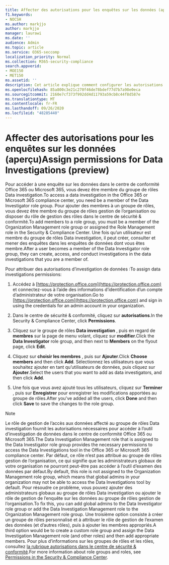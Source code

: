 ```yaml
---
title: Affecter des autorisations pour les enquêtes sur les données (aperçu)
f1.keywords:
- NOCSH
ms.author: markjjo
author: markjjo
manager: laurawi
ms.date: ''
audience: Admin
ms.topic: article
ms.service: O365-seccomp
localization_priority: Normal
ms.collection: M365-security-compliance
search.appverid:
- MOE150
- MET150
ms.assetid: ''
description: Cet article explique comment configurer les autorisations nécessaires pour utiliser l’outil des enquêtes de données dans Microsoft 365.
ms.openlocfilehash: 85a800c3e21c270f46de78bdef77d7b7a98e0eca
ms.sourcegitcommit: 2160e7cf373f992dd4d11793a59cb8c44f8d587e
ms.translationtype: MT
ms.contentlocale: fr-FR
ms.lasthandoff: 09/26/2020
ms.locfileid: "48285440"
---
```

# <a name="assign-permissions-for-data-investigations-preview"></a><span data-ttu-id="d3c2d-103">Affecter des autorisations pour les enquêtes sur les données (aperçu)</span><span class="sxs-lookup"><span data-stu-id="d3c2d-103">Assign permissions for Data Investigations (preview)</span></span>

<span data-ttu-id="d3c2d-104">Pour accéder à une enquête sur les données dans le centre de conformité Office 365 ou Microsoft 365, vous devez être membre du groupe de rôles Data investigation.</span><span class="sxs-lookup"><span data-stu-id="d3c2d-104">To access a data investigation in the Office 365 or Microsoft 365 compliance center, you need be a member of the Data Investigator role group.</span></span> <span data-ttu-id="d3c2d-105">Pour ajouter des membres à un groupe de rôles, vous devez être membre du groupe de rôles gestion de l’organisation ou disposer du rôle de gestion des rôles dans le centre de sécurité & conformité.</span><span class="sxs-lookup"><span data-stu-id="d3c2d-105">To add members to a role group, you must be a member of the Organization Management role group or assigned the Role Management role in the Security & Compliance Center.</span></span> <span data-ttu-id="d3c2d-106">Une fois qu’un utilisateur est membre du groupe de rôles Data investigation, il peut créer, consulter et mener des enquêtes dans les enquêtes de données dont vous êtes membre.</span><span class="sxs-lookup"><span data-stu-id="d3c2d-106">After a user becomes a member of the Data Investigator role group, they can create, access, and conduct investigations in the data investigations that you are a member of.</span></span>

<span data-ttu-id="d3c2d-107">Pour attribuer des autorisations d’investigation de données :</span><span class="sxs-lookup"><span data-stu-id="d3c2d-107">To assign data investigations permissions:</span></span>

1. <span data-ttu-id="d3c2d-108">Accédez à [https://protection.office.com](https://protection.office.com) et connectez-vous à l’aide des informations d’identification d’un compte d’administrateur de votre organisation.</span><span class="sxs-lookup"><span data-stu-id="d3c2d-108">Go to [https://protection.office.com](https://protection.office.com) and sign in using the credentials for an admin account in your organization.</span></span>

2. <span data-ttu-id="d3c2d-109">Dans le centre de sécurité & conformité, cliquez sur **autorisations**.</span><span class="sxs-lookup"><span data-stu-id="d3c2d-109">In the Security & Compliance Center, click **Permissions**.</span></span>

3. <span data-ttu-id="d3c2d-110">Cliquez sur le groupe de rôles **Data investigation** , puis en regard de **membres** sur la page de menu volant, cliquez sur **modifier**.</span><span class="sxs-lookup"><span data-stu-id="d3c2d-110">Click the **Data Investigator** role group, and then next to **Members** on the flyout page, click **Edit**.</span></span>

4. <span data-ttu-id="d3c2d-111">Cliquez sur **choisir les membres** , puis sur **Ajouter**.</span><span class="sxs-lookup"><span data-stu-id="d3c2d-111">Click **Choose members** and then click **Add**.</span></span> <span data-ttu-id="d3c2d-112">Sélectionnez les utilisateurs que vous souhaitez ajouter en tant qu’utilisateurs de données, puis cliquez sur **Ajouter**.</span><span class="sxs-lookup"><span data-stu-id="d3c2d-112">Select the users that you want to add as data investigators, and then click **Add**.</span></span>

5. <span data-ttu-id="d3c2d-113">Une fois que vous avez ajouté tous les utilisateurs, cliquez sur **Terminer** , puis sur **Enregistrer** pour enregistrer les modifications apportées au groupe de rôles.</span><span class="sxs-lookup"><span data-stu-id="d3c2d-113">After you've added all the users, click **Done** and then click **Save** to save the changes to the role group.</span></span>

> [!NOTE]
> <span data-ttu-id="d3c2d-114">Le rôle de gestion de l’accès aux données affecté au groupe de rôles Data investigation fournit les autorisations nécessaires pour accéder à l’outil d’investigation de données dans le centre de conformité Office 365 ou Microsoft 365.</span><span class="sxs-lookup"><span data-stu-id="d3c2d-114">The Data Investigation Management role that is assigned to the Data Investigator role group provides the necessary permissions to access the Data Investigations tool in the Office 365 or Microsoft 365 compliance center.</span></span> <span data-ttu-id="d3c2d-115">Par défaut, ce rôle n’est pas attribué au groupe de rôles gestion de l’organisation, ce qui signifie que les administrateurs globaux de votre organisation ne pourront peut-être pas accéder à l’outil d’examen des données par défaut.</span><span class="sxs-lookup"><span data-stu-id="d3c2d-115">By default, this role is not assigned to the Organization Management role group, which means that global admins in your organization may not be able to access the Data Investigations tool by default.</span></span> <span data-ttu-id="d3c2d-116">Pour résoudre ce problème, vous pouvez ajouter des administrateurs globaux au groupe de rôles Data investigation ou ajouter le rôle de gestion de l’enquête sur les données au groupe de rôles gestion de l’organisation.</span><span class="sxs-lookup"><span data-stu-id="d3c2d-116">To fix this, you can add global admins to the Data Investigator role group or add the Data Investigation Management role to the Organization Management role group.</span></span> <span data-ttu-id="d3c2d-117">Une troisième option consiste à créer un groupe de rôles personnalisé et à attribuer le rôle de gestion de l’examen des données (et d’autres rôles), puis à ajouter les membres appropriés.</span><span class="sxs-lookup"><span data-stu-id="d3c2d-117">A third option would be to create a custom role group and assign the Data Investigation Management role (and other roles) and then add appropriate members.</span></span> <span data-ttu-id="d3c2d-118">Pour plus d’informations sur les groupes de rôles et les rôles, consultez [la rubrique autorisations dans le centre de sécurité & conformité](https://docs.microsoft.com/microsoft-365/security/office-365-security/permissions-in-the-security-and-compliance-center).</span><span class="sxs-lookup"><span data-stu-id="d3c2d-118">For more information about role groups and roles, see [Permissions in the Security & Compliance Center](https://docs.microsoft.com/microsoft-365/security/office-365-security/permissions-in-the-security-and-compliance-center).</span></span>
